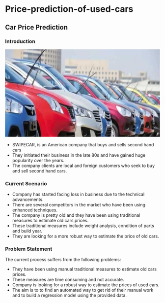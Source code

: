 # Price-prediction-of-used-cars

## Car Price Prediction

### Introduction
![cars](https://raw.githubusercontent.com/Sapna-Rai215/Price-prediction-of-used-cars/main/images/cars.jpg "cars")
- SWIPECAR, is an American company that buys and sells second hand cars
- They initiated their business in the late 80s and have gained huge popularity over the years.
-  The company clients are local and foreign customers who seek to buy and sell second hand cars.

### Current Scenario
- Company has started facing loss in business due to the technical advancements.
- There are several competitors in the market who have been using enhanced techniques.
- The company is pretty old and they have been using traditional measures to estimate old cars prices.
-  These traditional measures include weight analysis, condition of parts and build year.
- They are looking for a more robust way to estimate the price of old cars.

###  Problem Statement

The current process suffers from the following problems:

-  They have been using manual traditional measures to estimate old cars prices.
- These measures are time consuming and not accurate.
-  Company is looking for a robust way to estimate the prices of used cars.
-  The aim is to  to find an automated way to get rid of their manual work and to build a regression model using the provided data.

